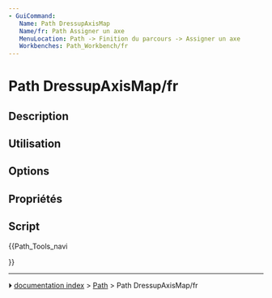 ```yaml
---
- GuiCommand:
   Name: Path DressupAxisMap
   Name/fr: Path Assigner un axe
   MenuLocation: Path -> Finition du parcours -> Assigner un axe
   Workbenches: Path_Workbench/fr
---
```


# Path DressupAxisMap/fr

## Description



## Utilisation

## Options



## Propriétés



## Script





{{Path_Tools_navi

}}



---
⏵ [documentation index](../README.md) > [Path](Path_Workbench.md) > Path DressupAxisMap/fr
